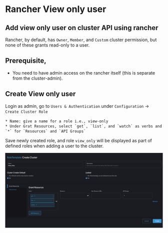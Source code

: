 # Rancher View only user



## Add view only user on cluster API using rancher



Rancher, by default, has `Owner`, `Member`, and `Custom` cluster permission, but none of these grants read-only to a user. 

## Prerequisite, 

   * You need to have admin access on the rancher itself (this is separate from the cluster-admin). 

## Create View only user

Login as admin, go to `Users & Authentication` under `Configuration` -> `Create Cluster Role`
    
    * Name: give a name for a role i.e., view-only 
    * Under Grat Resources, select `get`, `list`, and `watch` as verbs and `*` for `Resources` and `API Groups`

Save newly created role, and role `view_only` will be displayed as part of defined roles when adding a user to the cluster.


![](img/rancher_role.png)